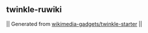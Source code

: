 ## twinkle-ruwiki



|| Generated from [wikimedia-gadgets/twinkle-starter](https://github.com/wikimedia-gadgets/twinkle-starter) ||